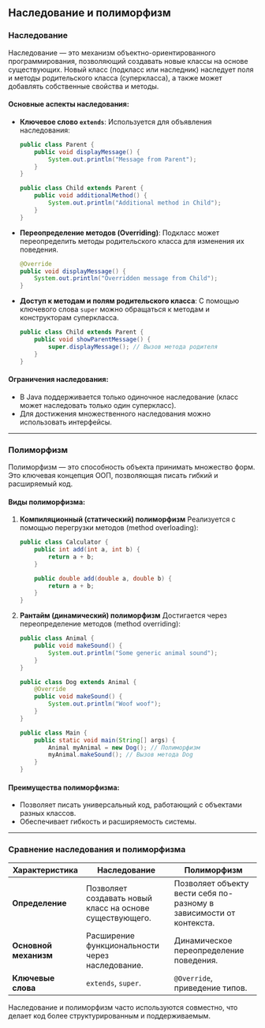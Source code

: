 
## Наследование и полиморфизм

### Наследование
Наследование — это механизм объектно-ориентированного программирования, позволяющий создавать новые классы на основе существующих. Новый класс (подкласс или наследник) наследует поля и методы родительского класса (суперкласса), а также может добавлять собственные свойства и методы.

#### Основные аспекты наследования:
- **Ключевое слово `extends`**:
  Используется для объявления наследования:
  ```java
  public class Parent {
      public void displayMessage() {
          System.out.println("Message from Parent");
      }
  }

  public class Child extends Parent {
      public void additionalMethod() {
          System.out.println("Additional method in Child");
      }
  }
  ```

- **Переопределение методов (Overriding)**:
  Подкласс может переопределить методы родительского класса для изменения их поведения.
  ```java
  @Override
  public void displayMessage() {
      System.out.println("Overridden message from Child");
  }
  ```

- **Доступ к методам и полям родительского класса**:
  С помощью ключевого слова `super` можно обращаться к методам и конструкторам суперкласса.
  ```java
  public class Child extends Parent {
      public void showParentMessage() {
          super.displayMessage(); // Вызов метода родителя
      }
  }
  ```

#### Ограничения наследования:
- В Java поддерживается только одиночное наследование (класс может наследовать только один суперкласс).
- Для достижения множественного наследования можно использовать интерфейсы.

---

### Полиморфизм
Полиморфизм — это способность объекта принимать множество форм. Это ключевая концепция ООП, позволяющая писать гибкий и расширяемый код.

#### Виды полиморфизма:
1. **Компиляционный (статический) полиморфизм**
   Реализуется с помощью перегрузки методов (method overloading):
   ```java
   public class Calculator {
       public int add(int a, int b) {
           return a + b;
       }

       public double add(double a, double b) {
           return a + b;
       }
   }
   ```

2. **Рантайм (динамический) полиморфизм**
   Достигается через переопределение методов (method overriding):
   ```java
   public class Animal {
       public void makeSound() {
           System.out.println("Some generic animal sound");
       }
   }

   public class Dog extends Animal {
       @Override
       public void makeSound() {
           System.out.println("Woof woof");
       }
   }

   public class Main {
       public static void main(String[] args) {
           Animal myAnimal = new Dog(); // Полиморфизм
           myAnimal.makeSound(); // Вызов метода Dog
       }
   }
   ```

#### Преимущества полиморфизма:
- Позволяет писать универсальный код, работающий с объектами разных классов.
- Обеспечивает гибкость и расширяемость системы.

---

### Сравнение наследования и полиморфизма
| **Характеристика**       | **Наследование**                                           | **Полиморфизм**                                             |
|--------------------------|----------------------------------------------------------|-----------------------------------------------------------|
| **Определение**          | Позволяет создавать новый класс на основе существующего.  | Позволяет объекту вести себя по-разному в зависимости от контекста. |
| **Основной механизм**    | Расширение функциональности через наследование.           | Динамическое переопределение поведения.                   |
| **Ключевые слова**       | `extends`, `super`.                                       | `@Override`, приведение типов.                            |

Наследование и полиморфизм часто используются совместно, что делает код более структурированным и поддерживаемым.
